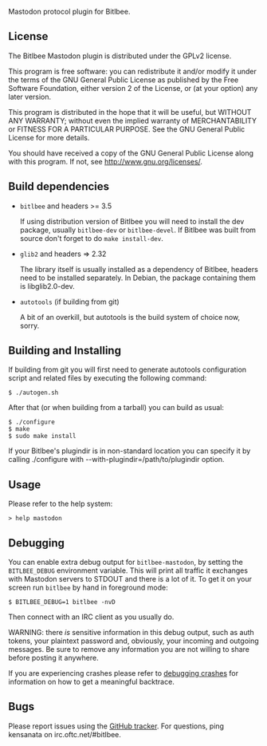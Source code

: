 Mastodon protocol plugin for Bitlbee.

License
-------

The Bitlbee Mastodon plugin is distributed under the GPLv2 license.

This program is free software: you can redistribute it and/or modify
it under the terms of the GNU General Public License as published by
the Free Software Foundation, either version 2 of the License, or
(at your option) any later version.

This program is distributed in the hope that it will be useful,
but WITHOUT ANY WARRANTY; without even the implied warranty of
MERCHANTABILITY or FITNESS FOR A PARTICULAR PURPOSE.  See the
GNU General Public License for more details.

You should have received a copy of the GNU General Public License
along with this program. If not, see <http://www.gnu.org/licenses/>.

Build dependencies
------------------

- `bitlbee` and headers >= 3.5

  If using distribution version of Bitlbee you will need to install the dev
  package, usually `bitlbee-dev` or `bitlbee-devel`. If Bitlbee was built from
  source don't forget to do `make install-dev`.

- `glib2` and headers => 2.32

  The library itself is usually installed as a dependency of Bitlbee, headers
  need to be installed separately. In Debian, the package containing them is
  libglib2.0-dev.

- `autotools` (if building from git)

  A bit of an overkill, but autotools is the build system of choice now, sorry.


Building and Installing
-----------------------

If building from git you will first need to generate autotools configuration
script and related files by executing the following command:

```
$ ./autogen.sh
```

After that (or when building from a tarball) you can build as usual:

```
$ ./configure
$ make
$ sudo make install
```

If your Bitlbee's plugindir is in non-standard location you can specify it by
calling ./configure with --with-plugindir=/path/to/plugindir option.

Usage
-----

Please refer to the help system:

```
> help mastodon
```

Debugging
---------

You can enable extra debug output for `bitlbee-mastodon`, by setting the
`BITLBEE_DEBUG` environment variable. This will print all traffic it exchanges
with Mastodon servers to STDOUT and there is a lot of it. To get it on your
screen run `bitlbee` by hand in foreground mode:

```
$ BITLBEE_DEBUG=1 bitlbee -nvD
```

Then connect with an IRC client as you usually do.

WARNING: there *is* sensitive information in this debug output, such as auth
tokens, your plaintext password and, obviously, your incoming and outgoing
messages. Be sure to remove any information you are not willing to share before
posting it anywhere.

If you are experiencing crashes please refer to [debugging
crashes](https://wiki.bitlbee.org/DebuggingCrashes) for information on how to
get a meaningful backtrace.

Bugs
----

Please report issues using the [GitHub
tracker](https://github.com/kensanata/bitlbee-mastodon/issues). For questions,
ping kensanata on irc.oftc.net/#bitlbee.
